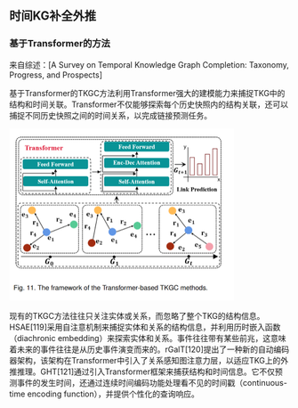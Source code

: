 ## 时间KG补全外推

### 基于Transformer的方法

来自综述：[A Survey on Temporal Knowledge Graph Completion: Taxonomy, Progress, and Prospects]

基于Transformer的TKGC方法利用Transformer强大的建模能力来捕捉TKG中的结构和时间关联。Transformer不仅能够探索每个历史快照内的结构关联，还可以捕捉不同历史快照之间的时间关系，以完成链接预测任务。

<img src="./pic/image-20240107174122592.png" alt="image-20240107174122592" style="zoom:50%;" />

现有的TKGC方法往往只关注实体或关系，而忽略了整个TKG的结构信息。HSAE[119]采用自注意机制来捕捉实体和关系的结构信息，并利用历时嵌入函数（diachronic embedding）来探索实体和关系。事件往往带有某些前兆，这意味着未来的事件往往是从历史事件演变而来的。rGalT[120]提出了一种新的自动编码器架构，该架构在Transformer中引入了关系感知图注意力层，以适应TKG上的外推推理。GHT[121]通过引入Transformer框架来捕获结构和时间信息。它不仅预测事件的发生时间，还通过连续时间编码功能处理看不见的时间戳（continuous-time encoding function），并提供个性化的查询响应。